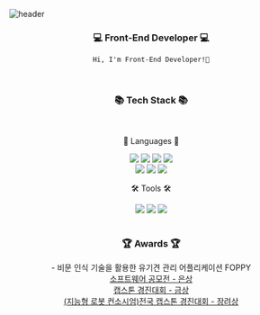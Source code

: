 ![header](https://capsule-render.vercel.app/api?type=waving&height=300&text=Welcome,-nl-&fontSize=60&desc=Jihyun's%20Github&descSize=30)

<div align="center">

<h3>💻 Front-End Developer 💻</h3>

```
Hi, I'm Front-End Developer!🙂
```

<br>

<h3>📚 Tech Stack 📚</h3>
<br>
<p>📝 Languages 📝</p>
	<img src="https://img.shields.io/badge/HTML5-E34F26?style=flat&logo=HTML5&logoColor=white" />
	<img src="https://img.shields.io/badge/CSS3-1572B6?style=flat&logo=CSS3&logoColor=white" />
  <img src="https://img.shields.io/badge/JavaScript-F7DF1E?style=flat&logo=JavaScript&logoColor=white" />
  <img src = "https://img.shields.io/badge/styled--components-DB7093?style=flat&logo=styled-components&logoColor=white" />
<br>
  <img src="https://img.shields.io/badge/TypeScript-3178C6?style=flat&logo=TypeScript&logoColor=white"/>
  <img src="https://img.shields.io/badge/React-61DAFB?style=flat&logo=React&logoColor=black"/>
  <img src = "https://img.shields.io/badge/Next-black?style=flat&logo=next.js&logoColor=white "/>

<br>

<p>🛠 Tools 🛠</p>
  <img src="https://img.shields.io/badge/Visual%20Studio%20Code-007ACC?style=flat&logo=VisualStudioCode&logoColor=white" />
  <img src="https://img.shields.io/badge/git-F05032?style=flat&logo=git&logoColor=white">
  <img src="https://img.shields.io/badge/GitHub-181717?style=flat&logo=GitHub&logoColor=white" />

<br>
<br>

<h3>🏆 Awards 🏆</h3>
  - 비문 인식 기술을 활용한 유기견 관리 어플리케이션 FOPPY <br>
<a href="https://github.com/jihyun517/jihyun517/blob/main/awards/FOPPY_%EA%B3%B5%EB%AA%A8%EC%A0%84_%EC%9D%80%EC%83%81.JPG" target="_blank">소프트웨어 공모전 - 은상</a><br>
<a href="https://github.com/jihyun517/jihyun517/blob/main/awards/FOPPY_%EC%BA%A1%EC%8A%A4%ED%86%A4_%EA%B2%BD%EC%A7%84%EB%8C%80%ED%9A%8C_%EA%B8%88%EC%83%81.jpg" target="_blank">캡스톤 경진대회 - 금상</a><br>
<a href="https://github.com/jihyun517/jihyun517/blob/main/awards/FOPPY_%EC%A7%80%EB%8A%A5%ED%98%95%EB%A1%9C%EB%B4%87%EC%BB%A8%EC%86%8C%EC%8B%9C%EC%97%84_%EC%9E%A5%EB%A0%A4%EC%83%81.jpg" target="_blank">(지능형 로봇 컨소시엄)전국 캡스톤 경진대회 - 장려상</a><br>
<br>

</div>

<!--
**jihyun517/jihyun517** is a ✨ _special_ ✨ repository because its `README.md` (this file) appears on your GitHub profile.

Here are some ideas to get you started:

- 🔭 I’m currently working on ...
- 🌱 I’m currently learning ...
- 👯 I’m looking to collaborate on ...
- 🤔 I’m looking for help with ...
- 💬 Ask me about ...
- 📫 How to reach me: ...
- 😄 Pronouns: ...
- ⚡ Fun fact: ...
-->

